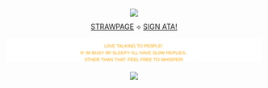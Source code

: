 

<div align="center">


  <img src="https://i.imgur.com/xt2nGkN.png" width="500" style="margin:4px 0;"/>



  <div style="margin:4px 0;">
    <a href="https://calendular.straw.page/">STRAWPAGE</a> ⟢
    <a href="https://calindean.atabook.org/">SIGN ATA!</a>


<p align="center">
  <img src="orange.svg"/>
</p>

  <img src="https://i.imgur.com/gsdr9Ym.png" width="400" style="margin:4px 0;"/>


</div>

</p>


  
 
